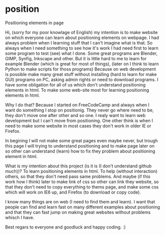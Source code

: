 # position
Positioning elements in page

Hi,
(sorry for my poor knowlage of English)
my intention is to make website on which everyone can learn about positioning elements on webpage.
I had always problem when I learning stuff that I can't imagine what is that. So always when I need something to see how it's work I had need first to learn some program to test (see) what I done. Some great programs are Blender, GIMP, Synfig, Inkscape and other. But it is little hard to me to learn for example Blender (which is great for most of things), (later on I think to learn Python to make scripts for thoss programs)
Because on web development is possible make many great stuff without installing (hard to learn for make GUI) programs on PC, asking admin rights or need to download programs.
I have some obligation for all of us which don't understand positioning elements in html. To make some web-site most for learning positioning elements in html.

Why I do that?
Because I started on FreeCodeCamp and always when I want do something I stop on positionig. They never go where need to be, they don't move one after other and so one. I realy want to learn web development but I can't move from positioning. One other think is when I need to make some website in most cases they don't work in older IE or Firefox.

In begining I will not make some great pages even maybe never, but trough this page I will trying to understand positioning and to make page later on so other can understand (learn) how to fix they problem about positioning element in html.

What is my intention about this project (is it is (I don't understand github much))?
To learn positioning elements in html.
To help (without interaction) others, so that they don't need pass same problems.
And maybe (if this work how I think) later to make link of css so other can link they website, so that they don't need to copy everything to thems page, and make some css which will work on IE6 up, and Firefox (to download or copy code).

I know many things are on web (I need to find them and learn). I want that people can find and learn fast on many different examples about positioning and that they can fast jump on making great websites without problems whisch I have.

Best regars to everyone and goodluck and happy coding. :)

